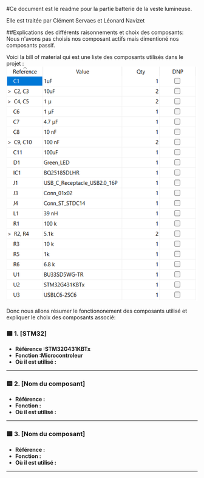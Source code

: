 #Ce document est le readme pour la partie batterie de la veste lumineuse.

Elle est traitée par Clément Servaes et Léonard Navizet

##Explications des différents raisonnements et choix des composants:
Nous n'avons pas choisis nos composant actifs mais dimentioné nos composants passif.

Voici la bill of material qui est une liste des composants utilisés dans le projet :
![Bill of Material](Images/Bill_material.png)

Donc nous allons résumer le fonctiononement des composants utilisé et expliquer le choix des composants associé:
### 🟦 1. [STM32]
- **Référence :STM32G431KBTx**  
- **Fonction :Microcontroleur**  
- **Où il est utilisé :**

---

### 🟨 2. [Nom du composant]
- **Référence :**  
- **Fonction :**  
- **Où il est utilisé :**

---

### 🟥 3. [Nom du composant]
- **Référence :**  
- **Fonction :**  
- **Où il est utilisé :**

---
